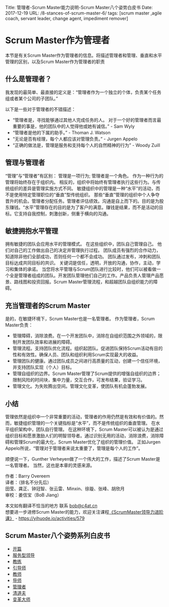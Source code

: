 Title: 管理者-Scrum Master能力说明-Scrum Master八个姿势白皮书
Date: 2017-12-19
URL: /8-stances-of-scrum-master-6/
tags: [scrum master ,agile coach, servant leader, change agent, impediment remover]

# Scrum Master作为管理者
本节是有关Scrum Master作为管理者的信息。将描述管理者和管理、垂直和水平管理的区别，以及Scrum Master作为管理者的职责

## 什么是管理者？
我发现的最简单、最直接的定义是：“管理者作为一个独立的个体，负责某个任务组或者某个公司的子团队。”

以下是一些对于管理者的不错描述：
- “管理者是，寻找能够通过其他人完成任务的人。 对于一个好的管理者而言最重要的事是，他的团队中的人觉得他或她有诚信。” - Sam Wyly
- “管理者是他的下属的助手。” - Thoman J. Watson
- “无论是否有经理，每个人都应该对管理负责。” - Jurgen Appelo
- “正确的做法是，管理是服务和支持每个人的自然精神的行为” - Woody Zuill

## 管理与管理者
“管理”与“管理者”有区别： 管理是一项行为; 管理者是一个角色。 作为一种行为的管理将始终存在于组织内。 相反的，组织中将始终有管理者执行这些行为。与传统组织的差异是管理实施方式不同。 敏捷组织中的管理是一种“水平”的活动，而不是使用特定管理职位的“垂直”型传统组织。
那些“垂直”管理的组织中个人争夺晋升的机会。管理者分配任务。管理者评估绩效。沟通是自上而下的。目的是为股东赚钱。“水平”管理存在的目的是为了客户的满意。赚钱是结果，而不是活动的目标。它支持自我控制，刺激创新，侧重于横向的沟通。

## 敏捷拥抱水平管理
拥有敏捷的团队会应用水平的管理模式。 在这些组织中，团队自己管理自己。 他们对自己的工作做出自己的决定并管理执行过程。 团队成员有强烈的合作动力，知道除非他们全部成功，否则任何一个都不会成功。 团队通过发布，冲刺和团队目标达成共同目标的共识。 关键词是信任，透明，开放的沟通，协作，主动，学习和集体的承诺。
当您将水平管理与Scrum团队进行比较时，他们可以被看做一个全是管理者组成的团队。开发团队管理他们自己的工作。产品负责人管理产品愿景、路线图和投资回报。Scrum Master管理流程，和超越团队自组织能力的障碍。

## 充当管理者的Scrum Master
是的，在敏捷环境下，Scrum Master也是一名管理者。 作为管理者，Scrum Master负责：
- 管理障碍，消除浪费。在一个开发团队中，消除在自组织范围之外领域的，限制开发团队效率和进展的障碍。
- 管理流程。支持团队优化流程。组织起团队。促进团队保持Scrum活动有目的性和有效性。确保人员、团队和组织利用Scrum实现最大的收益。
- 管理团队的健康。通过团队成员之间进行高质量的互动，创建一个信任环境，并支持团队实现（个人）目标。
- 管理自组织的边界。Scrum Master管理了Scrum提供的增强自组织的边界；限制风险的时间块，集中力量，交互合作，可发布结果，验证学习。
- 管理文化。为失败腾出空间。管理文化变革，使团队有机会蓬勃发展。

## 小结
管理依然是组织中一个非常重要的活动，管理者的作用仍然是有效和有价值的。然而，敏捷组织管理的一个关键指标是“水平”，而不是传统组织的垂直管理。 在水平组织架构中，团队自行管理。 在这种环境下，Scrum Master可以被认为是通过组织目标和愿景激励人们的明智领导者。通过识别无用的活动，消除浪费，消除障碍和管理Scrum的最大化，Scrum Master优化了组织的管理价值。
正如Jurgen Appelo所说，“管理对于管理者来说太重要了，管理是每个人的工作”。

顺便说一下，Gunther Verheyen做了一个伟大的工作，描述了Scrum Master是一名管理者。 当然，这也是本章的灵感来源。

作者：Barry Overeem  
译者：（排名不分先后）      
田莹、龚正、钟冠智、张云雷、Minxin、徐璇、张峰、胡欣月  
审校：姜信宝（BoB Jiang）  

本文如有翻译不恰当的地方
联系 bob@c4at.cn   
想要进一步进修Scrum Master的能力，欢迎关注课程[《ScrumMaster领导力进阶课》](https://yihuode.io/activities/579) - https://yihuode.io/activities/579

## Scrum Master八个姿势系列白皮书
- [开篇](/8-stances-of-scrum-master/)
- [服务型领导](/8-stances-of-scrum-master-1/)
- [教练](/8-stances-of-scrum-master-2/)
- [引导师](/8-stances-of-scrum-master-3/)
- [教师](/8-stances-of-scrum-master-4/)
- [导师](/8-stances-of-scrum-master-5/)
- [管理者](/8-stances-of-scrum-master-6/)
- [清道夫](/8-stances-of-scrum-master-7/)
- [变革大师](/8-stances-of-scrum-master-8/)